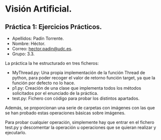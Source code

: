 # Visión Artificial.
## Práctica 1: Ejercicios Prácticos.

* Apellidos: Padín Torrente.
* Nombre: Héctor.
* Correo: hector.padin@udc.es.
* Grupo: 3.3.

La práctica la he estructurado en tres ficheros:
* MyThread.py: Una propia implementación de la función Thread de python, para poder recoger el valor de retorno función target, ya que la función por defecto no lo hace.
* p1.py: Creación de una clase que implementa todos los métodos solicitados por el enunciado de la práctica.
* test.py: Fichero con código para probar los distintos apartados.

Además, se proporcionan una serie de carpetas con imágenes con las que se han probado estas operaciones básicas sobre imágenes.

Para probar cualquier operación, simplemente hay que entrar en el fichero test.py y descomentar la operación u operaciones que se quieran realizar y ejecutarlo.
